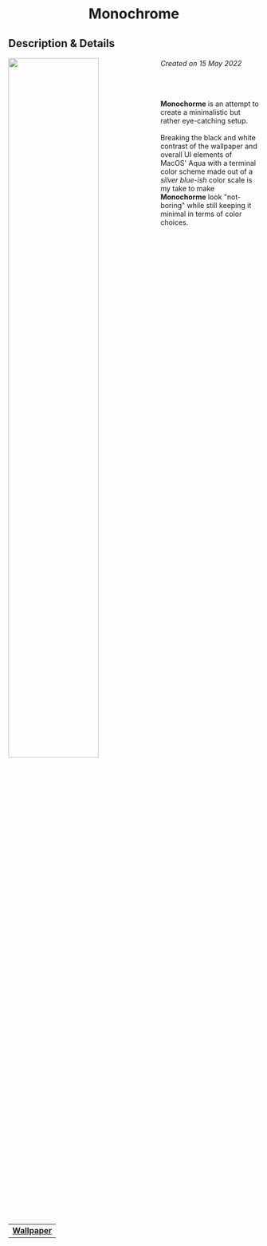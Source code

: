 <h1 align="center"> Monochrome </h1>
<h2> Description & Details</h2>  
<img width="60%" align="left" src="https://user-images.githubusercontent.com/61376940/168601769-3192ef97-8ab3-4195-9ba4-023af67bb635.png">

<h6><i>Created on 15 May 2022</i></h6><br>
<p> 
  <b>Monochorme</b> is an attempt to create a minimalistic but rather eye-catching setup. 
  <br><br>
  Breaking the black and white contrast of the wallpaper and overall UI elements of MacOS' Aqua with a terminal color scheme made out of a <i>silver blue-ish</i> color scale is my take to make <b>Monochorme</b> look "not-boring" while still keeping it minimal in terms of color choices.
  <br><br>
  
  <table><tr><td>
        <a href="https://github.com/Haruno19/dotfiles/blob/main/Wallpapers/h9xl47mbld851.png"> <b>Wallpaper</b> </a>
  </td></tr></table>
</p>
